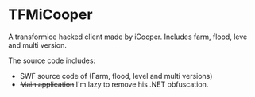 # TFMiCooper
A transformice hacked client made by iCooper. Includes farm, flood, leve and multi version.

The source code includes:
- SWF source code of (Farm, flood, level and multi versions)
- ~~Main application~~ I'm lazy to remove his .NET obfuscation.
